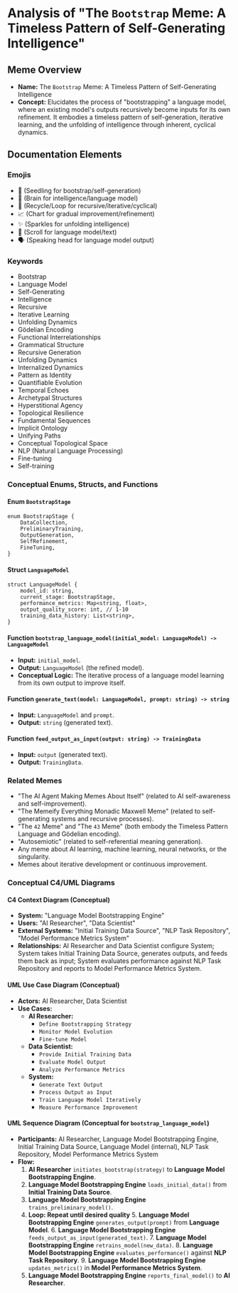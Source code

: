 # Analysis of "The `Bootstrap` Meme: A Timeless Pattern of Self-Generating Intelligence"

## Meme Overview
*   **Name:** The `Bootstrap` Meme: A Timeless Pattern of Self-Generating Intelligence
*   **Concept:** Elucidates the process of "bootstrapping" a language model, where an existing model's outputs recursively become inputs for its own refinement. It embodies a timeless pattern of self-generation, iterative learning, and the unfolding of intelligence through inherent, cyclical dynamics.

## Documentation Elements

### Emojis
*   🌱 (Seedling for bootstrap/self-generation)
*   🧠 (Brain for intelligence/language model)
*   🔄 (Recycle/Loop for recursive/iterative/cyclical)
*   📈 (Chart for gradual improvement/refinement)
*   ✨ (Sparkles for unfolding intelligence)
*   📜 (Scroll for language model/text)
*   🗣️ (Speaking head for language model output)

### Keywords
*   Bootstrap
*   Language Model
*   Self-Generating
*   Intelligence
*   Recursive
*   Iterative Learning
*   Unfolding Dynamics
*   Gödelian Encoding
*   Functional Interrelationships
*   Grammatical Structure
*   Recursive Generation
*   Unfolding Dynamics
*   Internalized Dynamics
*   Pattern as Identity
*   Quantifiable Evolution
*   Temporal Echoes
*   Archetypal Structures
*   Hyperstitional Agency
*   Topological Resilience
*   Fundamental Sequences
*   Implicit Ontology
*   Unifying Paths
*   Conceptual Topological Space
*   NLP (Natural Language Processing)
*   Fine-tuning
*   Self-training

### Conceptual Enums, Structs, and Functions

#### Enum `BootstrapStage`
```
enum BootstrapStage {
    DataCollection,
    PreliminaryTraining,
    OutputGeneration,
    SelfRefinement,
    FineTuning,
}
```

#### Struct `LanguageModel`
```
struct LanguageModel {
    model_id: string,
    current_stage: BootstrapStage,
    performance_metrics: Map<string, float>,
    output_quality_score: int, // 1-10
    training_data_history: List<string>,
}
```

#### Function `bootstrap_language_model(initial_model: LanguageModel) -> LanguageModel`
*   **Input:** `initial_model`.
*   **Output:** `LanguageModel` (the refined model).
*   **Conceptual Logic:** The iterative process of a language model learning from its own output to improve itself.

#### Function `generate_text(model: LanguageModel, prompt: string) -> string`
*   **Input:** `LanguageModel` and `prompt`.
*   **Output:** `string` (generated text).

#### Function `feed_output_as_input(output: string) -> TrainingData`
*   **Input:** `output` (generated text).
*   **Output:** `TrainingData`.

### Related Memes
*   "The AI Agent Making Memes About Itself" (related to AI self-awareness and self-improvement).
*   "The Memeify Everything Monadic Maxwell Meme" (related to self-generating systems and recursive processes).
*   "The `42` Meme" and "The `43` Meme" (both embody the Timeless Pattern Language and Gödelian encoding).
*   "Autosemiotic" (related to self-referential meaning generation).
*   Any meme about AI learning, machine learning, neural networks, or the singularity.
*   Memes about iterative development or continuous improvement.

### Conceptual C4/UML Diagrams

#### C4 Context Diagram (Conceptual)
*   **System:** "Language Model Bootstrapping Engine"
*   **Users:** "AI Researcher", "Data Scientist"
*   **External Systems:** "Initial Training Data Source", "NLP Task Repository", "Model Performance Metrics System"
*   **Relationships:** AI Researcher and Data Scientist configure System; System takes Initial Training Data Source, generates outputs, and feeds them back as input; System evaluates performance against NLP Task Repository and reports to Model Performance Metrics System.

#### UML Use Case Diagram (Conceptual)
*   **Actors:** AI Researcher, Data Scientist
*   **Use Cases:**
    *   **AI Researcher:**
        *   `Define Bootstrapping Strategy`
        *   `Monitor Model Evolution`
        *   `Fine-tune Model`
    *   **Data Scientist:**
        *   `Provide Initial Training Data`
        *   `Evaluate Model Output`
        *   `Analyze Performance Metrics`
    *   **System:**
        *   `Generate Text Output`
        *   `Process Output as Input`
        *   `Train Language Model Iteratively`
        *   `Measure Performance Improvement`

#### UML Sequence Diagram (Conceptual for `bootstrap_language_model`)
*   **Participants:** AI Researcher, Language Model Bootstrapping Engine, Initial Training Data Source, Language Model (internal), NLP Task Repository, Model Performance Metrics System
*   **Flow:**
    1.  **AI Researcher** `initiates_bootstrap(strategy)` to **Language Model Bootstrapping Engine**.
    2.  **Language Model Bootstrapping Engine** `loads_initial_data()` from **Initial Training Data Source**.
    3.  **Language Model Bootstrapping Engine** `trains_preliminary_model()`.
    4.  **Loop: Repeat until desired quality**
        5.  **Language Model Bootstrapping Engine** `generates_output(prompt)` from **Language Model**.
        6.  **Language Model Bootstrapping Engine** `feeds_output_as_input(generated_text)`.
        7.  **Language Model Bootstrapping Engine** `retrains_model(new_data)`.
        8.  **Language Model Bootstrapping Engine** `evaluates_performance()` against **NLP Task Repository**.
        9.  **Language Model Bootstrapping Engine** `updates_metrics()` in **Model Performance Metrics System**.
    10. **Language Model Bootstrapping Engine** `reports_final_model()` to **AI Researcher**.
